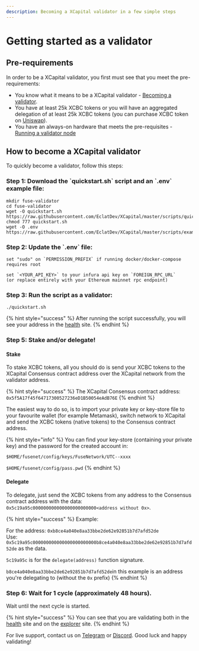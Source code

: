```yaml
---
description: Becoming a XCapital validator in a few simple steps
---
```


# Getting started as a validator

## Pre-requirements

In order to be a XCapital validator, you first must see that you meet the pre-requirements:

* You know what it means to be a XCapital validator - [Becoming a validator](how-to-become-a-validator.md#what-it-means-to-be-a-validator).
* You have at least 25k XCBC tokens or you will have an aggregated delegation of at least 25k XCBC tokens \(you can purchase XCBC token on [Uniswap](https://uniswap.exchange/swap/0x970b9bb2c0444f5e81e9d0efb84c8ccdcdcaf84d)\).
* You have an always-on hardware that meets the pre-requisites - [Running a validator node](run-your-own-validator.md#pre-requisites)

## How to become a XCapital validator

To quickly become a validator, follow this steps:

### Step 1: Download the \`quickstart.sh\` script and an \`.env\` example file:

```text
mkdir fuse-validator
cd fuse-validator
wget -O quickstart.sh https://raw.githubusercontent.com/EclatDev/XCapital/master/scripts/quickstart.sh
chmod 777 quickstart.sh
wget -O .env https://raw.githubusercontent.com/EclatDev/XCapital/master/scripts/examples/.env.validator.example
```

### Step 2: Update the \`.env\` file:

```text
set "sudo" on `PERMISSION_PREFIX` if running docker/docker-compose requires root

set `<YOUR_API_KEY>` to your infura api key on `FOREIGN_RPC_URL`
(or replace entirely with your Ethereum mainnet rpc endpoint)
```

### Step 3: Run the script as a validator:

```text
./quickstart.sh
```

{% hint style="success" %}
After running the script successfully, you will see your address in the [health](https://status.xcscan.com/) site.
{% endhint %}

### Step 5: Stake and/or delegate!

#### Stake

To stake XCBC tokens, all you should do is send your XCBC tokens to the XCapital Consensus contract address over the XCapital network from the validator address.

{% hint style="success" %}
The XCapital Consensus contract address: `0x5f5A17f45f64717300527236eD1B50054eAdB76E`
{% endhint %}

The easiest way to do so, is to import your private key or key-store file to your favourite wallet \(for example Metamask\), switch network to XCapital and send the XCBC tokens \(native tokens\) to the Consensus contract address.

{% hint style="info" %}
You can find your key-store \(containing your private key\) and the password for the created account in:

`$HOME/fusenet/config/keys/FuseNetwork/UTC--xxxx`

`$HOME/fusenet/config/pass.pwd`
{% endhint %}

#### Delegate

To delegate, just send the XCBC tokens from any address to the Consensus contract address with the data: `0x5c19a95c000000000000000000000000<address without 0x>`.

{% hint style="success" %}
Example:

For the address: `0xb8ce4a040e8aa33bbe2de62e92851b7d7afd52de`  
Use: `0x5c19a95c000000000000000000000000b8ce4a040e8aa33bbe2de62e92851b7d7afd52de` as the data.

`5c19a95c` is for the `delegate(address)` function signature.

`b8ce4a040e8aa33bbe2de62e92851b7d7afd52de`in this example is an address you're delegating to \(without the `0x` prefix\)
{% endhint %}

### Step 6: Wait for 1 cycle \(approximately 48 hours\).

Wait until the next cycle is started.

{% hint style="success" %}
You can see that you are validating both in the [health](https://status.xcscan.com/) site and on the [explorer](https://xcscan.com) site.
{% endhint %}

For live support, contact us on [Telegram](https://t.me/) or [Discord](https://discord.gg/). Good luck and happy validating!

